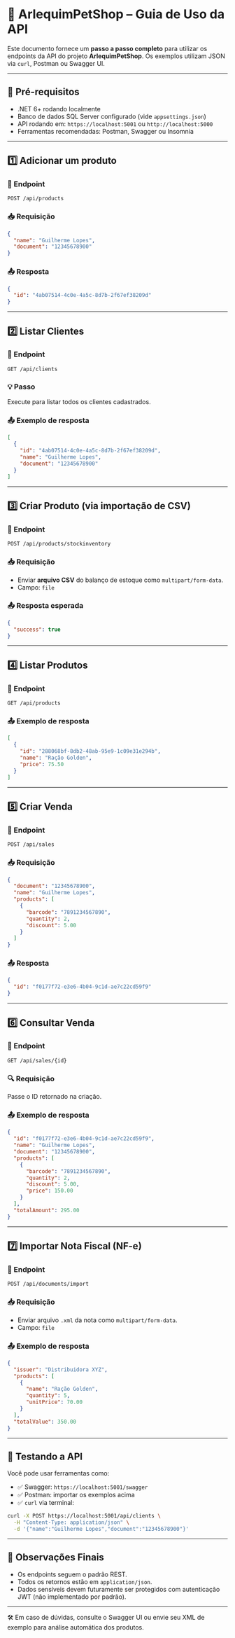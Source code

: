 
# 📘 ArlequimPetShop – Guia de Uso da API

Este documento fornece um **passo a passo completo** para utilizar os endpoints da API do projeto **ArlequimPetShop**. Os exemplos utilizam JSON via `curl`, Postman ou Swagger UI.

---

## 🔐 Pré-requisitos

- .NET 6+ rodando localmente
- Banco de dados SQL Server configurado (vide `appsettings.json`)
- API rodando em: `https://localhost:5001` ou `http://localhost:5000`
- Ferramentas recomendadas: Postman, Swagger ou Insomnia

---

## 1️⃣ Adicionar um produto

### 🔸 Endpoint
``POST /api/products``

### 📥 Requisição
```json
{
  "name": "Guilherme Lopes",
  "document": "12345678900"
}
```

### 📤 Resposta
```json
{
  "id": "4ab07514-4c0e-4a5c-8d7b-2f67ef38209d"
}
```

---

## 2️⃣ Listar Clientes

### 🔸 Endpoint
``GET /api/clients``

### 💡 Passo
Execute para listar todos os clientes cadastrados.

### 📤 Exemplo de resposta
```json
[
  {
    "id": "4ab07514-4c0e-4a5c-8d7b-2f67ef38209d",
    "name": "Guilherme Lopes",
    "document": "12345678900"
  }
]
```

---

## 3️⃣ Criar Produto (via importação de CSV)

### 🔸 Endpoint
``POST /api/products/stockinventory``

### 📥 Requisição
- Enviar **arquivo CSV** do balanço de estoque como `multipart/form-data`.
- Campo: `file`

### 📤 Resposta esperada
```json
{
  "success": true
}
```

---

## 4️⃣ Listar Produtos

### 🔸 Endpoint
``GET /api/products``

### 📤 Exemplo de resposta
```json
[
  {
    "id": "288068bf-8db2-48ab-95e9-1c09e31e294b",
    "name": "Ração Golden",
    "price": 75.50
  }
]
```

---

## 5️⃣ Criar Venda

### 🔸 Endpoint
``POST /api/sales``

### 📥 Requisição
```json
{
  "document": "12345678900",
  "name": "Guilherme Lopes",
  "products": [
    {
      "barcode": "7891234567890",
      "quantity": 2,
      "discount": 5.00
    }
  ]
}
```

### 📤 Resposta
```json
{
  "id": "f0177f72-e3e6-4b04-9c1d-ae7c22cd59f9"
}
```

---

## 6️⃣ Consultar Venda

### 🔸 Endpoint
``GET /api/sales/{id}``

### 🔍 Requisição
Passe o ID retornado na criação.

### 📤 Exemplo de resposta
```json
{
  "id": "f0177f72-e3e6-4b04-9c1d-ae7c22cd59f9",
  "name": "Guilherme Lopes",
  "document": "12345678900",
  "products": [
    {
      "barcode": "7891234567890",
      "quantity": 2,
      "discount": 5.00,
      "price": 150.00
    }
  ],
  "totalAmount": 295.00
}
```

---

## 7️⃣ Importar Nota Fiscal (NF-e)

### 🔸 Endpoint
``POST /api/documents/import``

### 📥 Requisição
- Enviar arquivo `.xml` da nota como `multipart/form-data`.
- Campo: `file`

### 📤 Exemplo de resposta
```json
{
  "issuer": "Distribuidora XYZ",
  "products": [
    {
      "name": "Ração Golden",
      "quantity": 5,
      "unitPrice": 70.00
    }
  ],
  "totalValue": 350.00
}
```

---

## 🧪 Testando a API

Você pode usar ferramentas como:

- ✅ Swagger: `https://localhost:5001/swagger`
- ✅ Postman: importar os exemplos acima
- ✅ `curl` via terminal:
```bash
curl -X POST https://localhost:5001/api/clients \
  -H "Content-Type: application/json" \
  -d '{"name":"Guilherme Lopes","document":"12345678900"}'
```

---

## 📌 Observações Finais

- Os endpoints seguem o padrão REST.
- Todos os retornos estão em `application/json`.
- Dados sensíveis devem futuramente ser protegidos com autenticação JWT (não implementado por padrão).

---

🛠️ Em caso de dúvidas, consulte o Swagger UI ou envie seu XML de exemplo para análise automática dos produtos.
